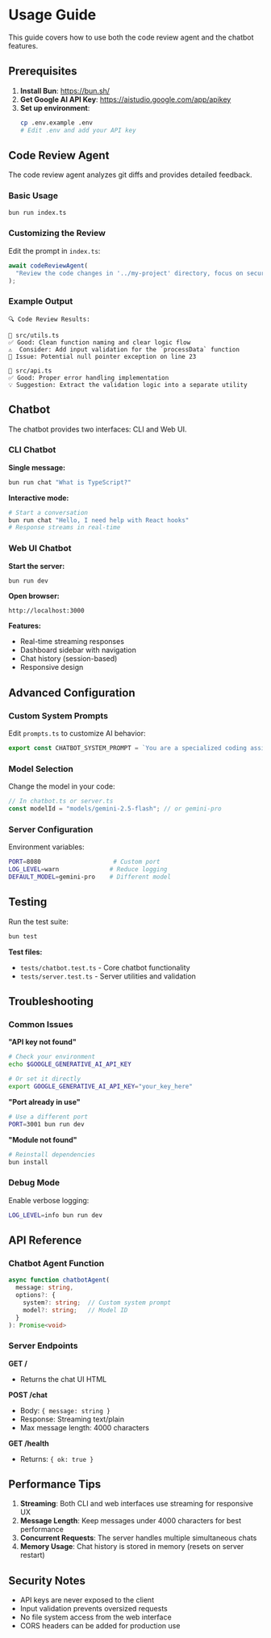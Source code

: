 # Usage Guide

This guide covers how to use both the code review agent and the chatbot features.

## Prerequisites

1. **Install Bun**: https://bun.sh/
2. **Get Google AI API Key**: https://aistudio.google.com/app/apikey
3. **Set up environment**:
   ```bash
   cp .env.example .env
   # Edit .env and add your API key
   ```

## Code Review Agent

The code review agent analyzes git diffs and provides detailed feedback.

### Basic Usage

```bash
bun run index.ts
```

### Customizing the Review

Edit the prompt in `index.ts`:

```typescript
await codeReviewAgent(
  "Review the code changes in '../my-project' directory, focus on security and performance",
);
```

### Example Output

```
🔍 Code Review Results:

📁 src/utils.ts
✅ Good: Clean function naming and clear logic flow
⚠️  Consider: Add input validation for the `processData` function
🐛 Issue: Potential null pointer exception on line 23

📁 src/api.ts  
✅ Good: Proper error handling implementation
💡 Suggestion: Extract the validation logic into a separate utility
```

## Chatbot

The chatbot provides two interfaces: CLI and Web UI.

### CLI Chatbot

**Single message:**
```bash
bun run chat "What is TypeScript?"
```

**Interactive mode:**
```bash
# Start a conversation
bun run chat "Hello, I need help with React hooks"
# Response streams in real-time
```

### Web UI Chatbot

**Start the server:**
```bash
bun run dev
```

**Open browser:**
```
http://localhost:3000
```

**Features:**
- Real-time streaming responses
- Dashboard sidebar with navigation
- Chat history (session-based)
- Responsive design

## Advanced Configuration

### Custom System Prompts

Edit `prompts.ts` to customize AI behavior:

```typescript
export const CHATBOT_SYSTEM_PROMPT = `You are a specialized coding assistant...`;
```

### Model Selection

Change the model in your code:

```typescript
// In chatbot.ts or server.ts
const modelId = "models/gemini-2.5-flash"; // or gemini-pro
```

### Server Configuration

Environment variables:

```bash
PORT=8080                    # Custom port
LOG_LEVEL=warn              # Reduce logging
DEFAULT_MODEL=gemini-pro    # Different model
```

## Testing

Run the test suite:

```bash
bun test
```

**Test files:**
- `tests/chatbot.test.ts` - Core chatbot functionality
- `tests/server.test.ts` - Server utilities and validation

## Troubleshooting

### Common Issues

**"API key not found"**
```bash
# Check your environment
echo $GOOGLE_GENERATIVE_AI_API_KEY

# Or set it directly
export GOOGLE_GENERATIVE_AI_API_KEY="your_key_here"
```

**"Port already in use"**
```bash
# Use a different port
PORT=3001 bun run dev
```

**"Module not found"**
```bash
# Reinstall dependencies
bun install
```

### Debug Mode

Enable verbose logging:

```bash
LOG_LEVEL=info bun run dev
```

## API Reference

### Chatbot Agent Function

```typescript
async function chatbotAgent(
  message: string, 
  options?: { 
    system?: string;  // Custom system prompt
    model?: string;   // Model ID
  }
): Promise<void>
```

### Server Endpoints

**GET /**
- Returns the chat UI HTML

**POST /chat**
- Body: `{ message: string }`
- Response: Streaming text/plain
- Max message length: 4000 characters

**GET /health**
- Returns: `{ ok: true }`

## Performance Tips

1. **Streaming**: Both CLI and web interfaces use streaming for responsive UX
2. **Message Length**: Keep messages under 4000 characters for best performance
3. **Concurrent Requests**: The server handles multiple simultaneous chats
4. **Memory Usage**: Chat history is stored in memory (resets on server restart)

## Security Notes

- API keys are never exposed to the client
- Input validation prevents oversized requests
- No file system access from the web interface
- CORS headers can be added for production use